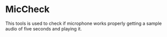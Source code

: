 # MicCheck
This tools is used to check if microphone works properly getting a sample audio of five seconds and playing it.
